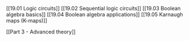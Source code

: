 [[19.01 Logic circuits]]
[[19.02 Sequential logic circuits]]
[[19.03 Boolean algebra basics]]
[[19.04 Boolean algebra applications]]
[[19.05 Karnaugh maps (K-maps)]]

[[Part 3 - Advanced theory]]